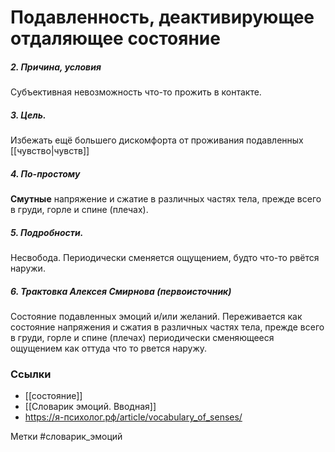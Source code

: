 #  Подавленность, деактивирующее отдаляющее состояние

##### 2. Причина, условия
Субъективная невозможность что-то прожить в контакте.

##### 3. Цель.
Избежать ещё большего дискомфорта от проживания подавленных [[чувство|чувств]]

##### 4. По-простому
**Смутные** напряжение и сжатие в различных частях тела, прежде всего в груди, горле и спине (плечах).

##### 5. Подробности.
Несвобода.
Периодически сменяется ощущением, будто что-то рвётся наружи.

##### 6. Трактовка Алексея Смирнова (первоисточник)
Состояние подавленных эмоций и/или желаний. Переживается как состояние напряжения и сжатия в различных частях тела, прежде всего в груди, горле и спине (плечах) периодически сменяющееся ощущением как оттуда что то рвется наружу.


### Ссылки
- [[состояние]]
- [[Словарик эмоций. Вводная]]
- https://я-психолог.рф/article/vocabulary_of_senses/

Метки #словарик_эмоций 




